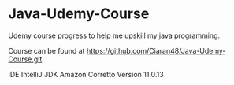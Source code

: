 # Java-Udemy-Course
Udemy course progress to help me upskill my java programming.

Course can be found at https://github.com/Ciaran48/Java-Udemy-Course.git

IDE IntelliJ
JDK Amazon Corretto Version 11.0.13

